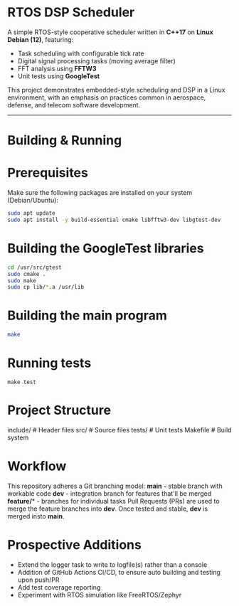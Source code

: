 # RTOS DSP Scheduler

A simple RTOS-style cooperative scheduler written in **C++17** on **Linux Debian (12)**, featuring:

- Task scheduling with configurable tick rate  
- Digital signal processing tasks (moving average filter)  
- FFT analysis using **FFTW3**  
- Unit tests using **GoogleTest**  

This project demonstrates embedded-style scheduling and DSP in a Linux environment, with an emphasis on practices common in aerospace, defense, and telecom software development.

---

# Building & Running

# Prerequisites
Make sure the following packages are installed on your system (Debian/Ubuntu):
```bash
sudo apt update
sudo apt install -y build-essential cmake libfftw3-dev libgtest-dev
```
# Building the GoogleTest libraries
```bash
cd /usr/src/gtest
sudo cmake .
sudo make
sudo cp lib/*.a /usr/lib
```
# Building the main program
```bash
make
```
# Running tests
```
make test
```
# Project Structure
include/ # Header files
src/ # Source files
tests/ # Unit tests
Makefile # Build system
# Workflow
This repository adheres a Git branching model:
**main** - stable branch with workable code
**dev** - integration branch for features that'll be merged
**feature/*** - branches for individual tasks
Pull Requests (PRs) are used to merge the feature branches into **dev**. Once tested and stable, **dev** is merged insto **main**.
# Prospective Additions
- Extend the logger task to write to logfile(s) rather than a console
- Addition of GitHub Actions CI/CD, to ensure auto building and testing upon push/PR
- Add test coverage reporting
- Experiment with RTOS simulation like FreeRTOS/Zephyr
